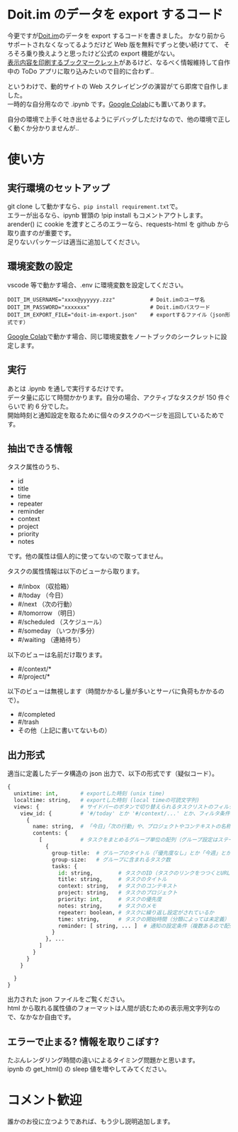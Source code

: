 # Doit.im のデータを export するコード

今更ですが[Doit.im](https://i.doit.im/)のデータを export するコードを書きました。
かなり前からサポートされなくなってるようだけど Web 版を無料でずっと使い続けてて、
そろそろ乗り換えようと思ったけど公式の export 機能がない。  
[表示内容を印刷するブックマークレット](https://enblog.doit.im/post/16959256088/wanna-print-tasks-in-doitim-you-can-now)があるけど、なるべく情報維持して自作中の ToDo アプリに取り込みたいので目的に合わず..

というわけで、動的サイトの Web スクレイピングの演習がてら即席で自作しました。  
一時的な自分用なので .ipynb です。[Google Colab](https://colab.research.google.com/drive/1SH9A2eizIVgEHVls8vdJ2tSn5u9QWWpR)にも置いてあります。

自分の環境で上手く吐き出せるようにデバッグしただけなので、他の環境で正しく動くか分かりませんが..

# 使い方

## 実行環境のセットアップ

git clone して動かすなら、`pip install requirement.txt`で。  
エラーが出るなら、ipynb 冒頭の !pip install もコメントアウトします。  
arender() に cookie を渡すところのエラーなら、requests-html を github から取り直すのが重要です。  
足りないパッケージは適当に追加してください。

## 環境変数の設定

vscode 等で動かす場合、.env に環境変数を設定してください。

```shell:.env
DOIT_IM_USERNAME="xxxx@yyyyyy.zzz"           # Doit.imのユーザ名
DOIT_IM_PASSWORD="xxxxxxx"                   # Doit.imのパスワード
DOIT_IM_EXPORT_FILE="doit-im-export.json"    # exportするファイル（json形式です）
```

[Google Colab](https://colab.research.google.com/drive/1SH9A2eizIVgEHVls8vdJ2tSn5u9QWWpR)で動かす場合、同じ環境変数をノートブックのシークレットに設定します。

## 実行

あとは .ipynb を通しで実行するだけです。  
データ量に応じて時間かかります。自分の場合、アクティブなタスクが 150 件ぐらいで 約 6 分でした。  
開始時刻と通知設定を取るために個々のタスクのページを巡回しているためです。

## 抽出できる情報

タスク属性のうち、

- id
- title
- time
- repeater
- reminder
- context
- project
- priority
- notes

です。他の属性は個人的に使ってないので取ってません。

タスクの属性情報は以下のビューから取ります。

- #/inbox （収拾箱）
- #/today （今日）
- #/next （次の行動）
- #/tomorrow （明日）
- #/scheduled （スケジュール）
- #/someday （いつか/多分）
- #/waiting （連絡待ち）

以下のビューは名前だけ取ります。

- #/context/\*
- #/project/\*

以下のビューは無視します（時間かかるし量が多いとサーバに負荷もかかるので）。

- #/completed
- #/trash
- その他（上記に書いてないもの）

## 出力形式

適当に定義したデータ構造の json 出力で、以下の形式です（疑似コード）。

```python
{
  unixtime: int,       # exportした時刻 (unix time)
  localtime: string,   # exportした時刻 (local timeの可読文字列)
  views: {             # サイドバーのボタンで切り替えられるタスクリストのフィルタ条件
    view_id: {         # '#/today' とか '#/context/...' とか、フィルタ条件に対してブラウザのURLに表示されているパス
      {
        name: string,  # 「今日」「次の行動」や、プロジェクトやコンテキストの名称など
        contents: {
          [            # タスクをまとめるグループ単位の配列（グループ設定はステータスバーに表示されているデフォルト）
            {
              group-title:  # グループのタイトル（「優先度なし」とか「今週」とか、ビューによって異なる）
              group-size:   # グループに含まれるタスク数
              tasks: {
                id: string,        # タスクのID（タスクのリンクをつつくとURLに表示されるやつ）
                title: string,     # タスクのタイトル
                context: string,   # タスクのコンテキスト
                project: string,   # タスクのプロジェクト
                priority: int,     # タスクの優先度
                notes: string,     # タスクのメモ
                repeater: boolean, # タスクに繰り返し設定がされているか
                time: string,      # タスクの開始時間（分類によっては未定義）
                reminder: [ string, ... ]  # 通知の設定条件（複数あるので配列）
              }
            }, ...
          ]
        }
      }
    }

  }
}

```

出力された json ファイルをご覧ください。  
html から取れる属性値のフォーマットは人間が読むための表示用文字列なので、なかなか自由です。

## エラーで止まる? 情報を取りこぼす?

たぶんレンダリング時間の違いによるタイミング問題かと思います。  
ipynb の get_html() の sleep 値を増やしてみてください。

# コメント歓迎

誰かのお役に立つようであれば、もう少し説明追加します。
